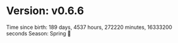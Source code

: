 # Version: v0.6.6
Time since birth: 189 days, 4537 hours, 272220 minutes, 16333200 seconds
Season: Spring 🌸
